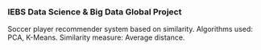 ### IEBS Data Science & Big Data Global Project
Soccer player recommender system based on similarity.
Algorithms used: PCA, K-Means.
Similarity measure: Average distance.
